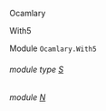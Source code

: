 Ocamlary

With5

Module `Ocamlary.With5`

<a id="module-type-S"></a>

###### module type [S](Ocamlary.With5.module-type-S.md)

<a id="module-N"></a>

###### module [N](Ocamlary.With5.N.md)
